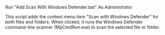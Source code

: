 Run "Add Scan With Windows Defender.bat" As Administrator 

This script adds the context menu item "Scan with Windows Defender" for both files and folders. When clicked, it runs the Windows Defender command-line scanner (MpCmdRun.exe) to scan the selected file or folder.

